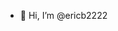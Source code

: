 - 👋 Hi, I’m @ericb2222
<!---
ericb2222/ericb2222 is a ✨ special ✨ repository because its `README.md` (this file) appears on your GitHub profile.
You can click the Preview link to take a look at your changes.
--->
